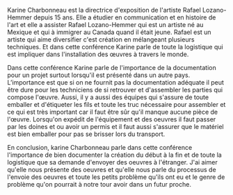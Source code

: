 Karine Charbonneau est la directrice d'exposition de l'artiste Rafael Lozano-Hemmer depuis 15 ans. Elle a étudier en communication et en histoire de l'art et elle a assister Rafael Lozano-Hemmer qui est un artiste né au Mexique et qui à immigrer au Canada quand il était jeune. Rafael est un artiste qui aime diversifier c'est création en mélangeant plusieurs techniques. Et dans cette conférence Karine parle de toute la logistique qui est impliquer dans l'installation des œuvres à travers le monde.


Dans cette conférence Karine parle de l'importance de la documentation pour un projet surtout lorsqu'il est présenté dans un autre pays. L’importance est que si on ne fournit pas la documentation adéquate il peut être dure pour les techniciens de si retrouver et d'assembler les parties qui compose l'œuvre. Aussi, il y a aussi des équipes qui s'assure de toute emballer et d'étiqueter les fils et toute les truc nécessaire pour assembler et ce qui est très important car il faut être sûr qu'il manque aucune pièce de l'œuvre. Lorsqu'on expédit de l'équipement et des oeuvres il faut passer par les doines et ou avoir un permis et il faut aussi s'assurer que le matériel est bien emballer pour pas se brisser lors du transport.


En conclusion, karine Charbonneau parle dans cette conférence l'importance de bien documenter la création du début à la fin et de toute la logistique que sa demande d'envoyer des oeuvres à l'étranger. J'ai aimer qu'elle nous présente des oeuvres et qu'elle nous parle du processus de l'envoie des oeuvres et toute les petits problème qu'ils ont eu et le genre de problème qu'on pourrait à notre tour avoir dans un futur proche.

